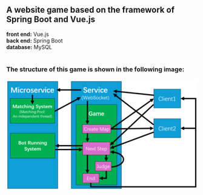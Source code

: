 ## A website game based on the framework of Spring Boot and Vue.js
**front end:** Vue.js<br>
**back end:** Spring Boot<br>
**database:** MySQL<br>
<br>
### The structure of this game is shown in the following image:<br>
![Structure Image](images/Structure%20of%20this%20game.png)

